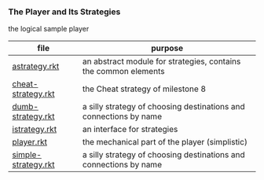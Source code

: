 ### The Player and Its Strategies 

the logical sample player

| file | purpose |
|--------------------- | ------- |
| [astrategy.rkt](astrategy.rkt) | an abstract module for strategies, contains the common elements | 
| [cheat-strategy.rkt](cheat-strategy.rkt) | the Cheat strategy of milestone 8 | 
| [dumb-strategy.rkt](dumb-strategy.rkt) | a silly strategy of choosing destinations and connections by name | 
| [istrategy.rkt](istrategy.rkt) | an interface for strategies | 
| [player.rkt](player.rkt) | the mechanical part of the player (simplistic) | 
| [simple-strategy.rkt](simple-strategy.rkt) | a silly strategy of choosing destinations and connections by name | 
